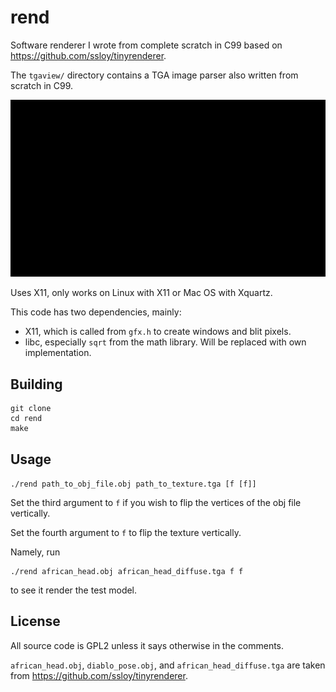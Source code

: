 # rend
Software renderer I wrote from complete scratch in C99 based on https://github.com/ssloy/tinyrenderer.

The `tgaview/` directory contains a TGA image parser also written from scratch in C99.

![rendering the 3D model with and without wireframe with rend](./rend_preview.gif)

Uses X11, only works on Linux with X11 or Mac OS with Xquartz.

This code has two dependencies, mainly:
* X11, which is called from `gfx.h` to create windows and blit pixels.
* libc, especially `sqrt` from the math library. Will be replaced with own implementation.

## Building
```
git clone
cd rend
make
```

## Usage
`./rend path_to_obj_file.obj path_to_texture.tga [f [f]]`

Set the third argument to `f` if you wish to flip the vertices of the obj file vertically.

Set the fourth argument to `f` to flip the texture vertically.

Namely, run
```
./rend african_head.obj african_head_diffuse.tga f f
```
to see it render the test model.

## License
All source code is GPL2 unless it says otherwise in the comments.

`african_head.obj`, `diablo_pose.obj`, and `african_head_diffuse.tga` are taken from https://github.com/ssloy/tinyrenderer.
